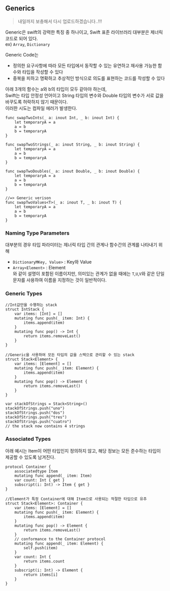 ## Generics
> 내일까지 보충해서 다시 업로드하겠습니다..!!!

Generic은 swift의 강력한 특징 중 하나이고, Swift 표준 라이브러리 대부분은 제너릭 코드로 되어 있다.  
ex) `Array`, `Dictionary`

Generic Code는  
- 정의한 요구사항에 따라 모든 타입에서 동작할 수 있는 유연하고 재사용 가능한 함수와 타입을 작성할 수 있다
- 중복을 피하고 명확하고 추상적인 방식으로 의도를 표현하는 코드를 작성할 수 있다

아래 3개의 함수는 a와 b의 타입이 모두 같아야 하는데,  
Swift는 타입 안정성 언어이고 String 타입의 변수와 Double 타입의 변수가 서로 값을 바꾸도록 허락하지 않기 때문이다.  
이러한 시도는 컴파일 에러가 발생한다.   
  
```
func swapTwoInts(_ a: inout Int, _ b: inout Int) {
    let temporaryA = a
    a = b
    b = temporaryA
}

func swapTwoStrings(_ a: inout String, _ b: inout String) {
    let temporaryA = a
    a = b
    b = temporaryA
}

func swapTwoDoubles(_ a: inout Double, _ b: inout Double) {
    let temporaryA = a
    a = b
    b = temporaryA
}

//=> Generic verison
func swapTwoValues<T>(_ a: inout T, _ b: inout T) {
    let temporaryA = a
    a = b
    b = temporaryA
}
```

### Naming Type Parameters
대부분의 경우 타입 파라미터는 제너릭 타입 간의 관계나 함수간의 관계를 나타내기 위해 
- `DictionaryMKey, Value>` : Key와 Value  
- `Array<Element>` : Element  
와 같이 설명이 포함된 이름이지만, 의미있는 관계가 없을 때에는 `T`,`U`,`V`와 같은 단일 문자를 사용하여 이름을 지정하는 것이 일반적이다.  

### Generic Types
```
//Int값만을 수행하는 stack
struct IntStack {
    var items: [Int] = []
    mutating func push(_ item: Int) {
        items.append(item)
    }
    mutating func pop() -> Int {
        return items.removeLast()
    }
}

//Generic을 사용하여 모든 타입의 값을 스택으로 관리할 수 있는 stack
struct Stack<Element> {
    var items: [Element] = []
    mutating func push(_ item: Element) {
        items.append(item)
    }
    mutating func pop() -> Element {
        return items.removeLast()
    }
}

var stackOfStrings = Stack<String>()
stackOfStrings.push("uno")
stackOfStrings.push("dos")
stackOfStrings.push("tres")
stackOfStrings.push("cuatro")
// the stack now contains 4 strings
```

### Associated Types

아래 예시는 Item이 어떤 타입인지 정의하지 않고, 해당 정보는 모든 준수하는 타입이 제공할 수 있도록 남겨진다.
```
protocol Container {
    associatedtype Item
    mutating func append(_ item: Item)
    var count: Int { get }
    subscript(i: Int) -> Item { get }
}

//Element가 특정 Container에 대해 Item으로 사용되는 적절한 타입으로 유추 
struct Stack<Element>: Container {
    var items: [Element] = []
    mutating func push(_ item: Element) {
        items.append(item)
    }
    mutating func pop() -> Element {
        return items.removeLast()
    }
    // conformance to the Container protocol
    mutating func append(_ item: Element) {
        self.push(item)
    }
    var count: Int {
        return items.count
    }
    subscript(i: Int) -> Element {
        return items[i]
    }
}
```
